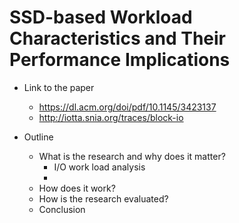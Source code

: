 # SSD-based Workload Characteristics and Their Performance Implications

* Link to the paper
    * https://dl.acm.org/doi/pdf/10.1145/3423137
    * http://iotta.snia.org/traces/block-io



* Outline
  * What is the research and why does it matter?
    * I/O work load analysis
    * 
  * How does it work?
  * How is the research evaluated?
  * Conclusion